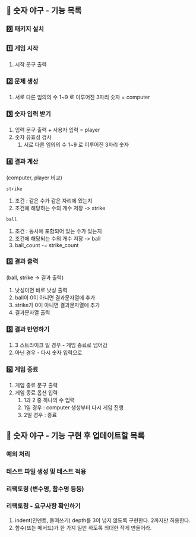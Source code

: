 ## 🥎 숫자 야구 - 기능 목록

### 0️⃣ **패키지 설치**

### 1️⃣ **게임 시작**

1. 시작 문구 출력

### 2️⃣ **문제 생성**

1. 서로 다른 임의의 수 1~9 로 이루어진 3자리 숫자 = computer

### 3️⃣ **숫자 입력 받기**

1. 입력 문구 출력 + 사용자 입력 = player
2. 숫자 유효성 검사
    1. 서로 다른 임의의 수 1~9 로 이루어진 3자리 숫자

### 4️⃣ **결과 계산**

(computer, player 비교)

`strike`

1. 조건 : 같은 수가 같은 자리에 있는지
2. 조건에 해당하는 수의 개수 저장 -> strike

`ball`

1. 조건 : 동시에 포함되어 있는 수가 있는지
2. 조건에 해당되는 수의 개수 저장 -> ball
3. ball_count -= strike_count

### 5️⃣ 결과 출력

(ball, strike -> 결과 출력)

1. 낫싱이면 바로 낫싱 출력
2. ball이 0이 아니면 결과문자열에 추가
3. strike가 0이 아니면 결과문자열에 추가
4. 결과문자열 출력

### 5️⃣ 결과 반영하기

1. 3 스트라이크 일 경우 - 게임 종료로 넘어감
2. 아닌 경우 - 다시 숫자 입력으로

### 6️⃣ 게임 종료

1. 게임 종료 문구 출력
2. 게임 종료 옵션 입력
    1. 1과 2 중 하나의 수 입력
    2. 1일 경우 : computer 생성부터 다시 게임 진행
    3. 2일 경우 : 종료

## 🥎 숫자 야구 - 기능 구현 후 업데이트할 목록

### 예외 처리

### 테스트 파일 생성 및 테스트 적용

### 리팩토링 (변수명, 함수명 등등)

### 리팩토링 - 요구사항 확인하기

1. indent(인덴트, 들여쓰기) depth를 3이 넘지 않도록 구현한다. 2까지만 허용한다.
2. 함수(또는 메서드)가 한 가지 일만 하도록 최대한 작게 만들어라.
